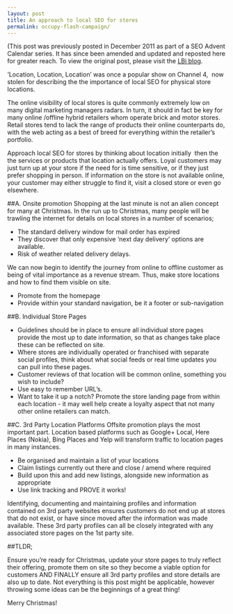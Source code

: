 ```yaml
---
layout: post
title: An approach to local SEO for stores
permalink: occupy-flash-campaign/
---
```

(This post was previously posted in December 2011 as part of a SEO Advent Calendar series. It has since been amended and updated and reposted here for greater reach. To view the original post, please visit the [LBi blog](http://blog.bigmouthmedia.com/2011/12/06/no-6-%E2%80%93-seo-advent-calendar/).

‘Location, Location, Location’ was once a popular show on Channel 4,  now stolen for describing the the importance of local SEO for physical store locations.

The online visibility of local stores is quite commonly extremely low on many digital marketing managers radars. In turn, it should in fact be key for many online /offline hybrid retailers whom operate brick and motor stores. Retail stores tend to lack the range of products their online counterparts do, with the web acting as a best of breed for everything within the retailer’s portfolio.

Approach local SEO for stores by thinking about location initially  then the the services or products that location actually offers. Loyal customers may just turn up at your store if the need for is time sensitive, or if they just prefer shopping in person. If information on the store is not available online, your customer may either struggle to find it, visit a closed store or even go elsewhere.

##A. Onsite promotion
Shopping at the last minute is not an alien concept for many at Christmas. In the run up to Christmas, many people will be trawling the internet for details on local stores in a number of scenarios;

- The standard delivery window for mail order has expired
- They discover that only expensive ‘next day delivery’ options are available.
- Risk of weather related delivery delays.

We can now begin to identify the journey from online to offline customer as being of vital importance as a revenue stream. Thus, make store locations and how to find them visible on site.

- Promote from the homepage
- Provide within your standard navigation, be it a footer or sub-navigation

##B. Individual Store Pages

- Guidelines should be in place to ensure all individual store pages provide the most up to date information, so that as changes take place these can be reflected on site.
- Where stores are individually operated or franchised with separate social profiles, think about what social feeds or real time updates you can pull into these pages.
- Customer reviews of that location will be common online, something you wish to include?
- Use easy to remember URL’s.
- Want to take it up a notch? Promote the store landing page from within each location - it may well help create a loyalty aspect that not many other online retailers can match.

##C. 3rd Party Location Platforms
Offsite promotion plays the most important part. Location based platforms such as Google+ Local, Here Places (Nokia), Bing Places and Yelp will transform traffic to location pages in many instances.

- Be organised and maintain a list of your locations
- Claim listings currently out there and close / amend where required
- Build upon this and add new listings, alongside new information as appropriate
- Use link tracking and PROVE it works!

Identifying, documenting and maintaining profiles and information contained on 3rd party websites ensures customers do not end up at stores that do not exist, or have since moved after the information was made available. These 3rd party profiles can all be closely integrated with any associated store pages on the 1st party site.

##TLDR;

Ensure you’re ready for Christmas, update your store pages to truly reflect their offering, promote them on site so they become a viable option for customers AND FINALLY ensure all 3rd party profiles and store details are also up to date. Not everything is this post might be applicable, however throwing some ideas can be the beginnings of a great thing!

Merry Christmas!
